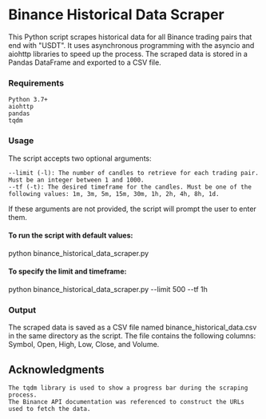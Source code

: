 Binance Historical Data Scraper
======

This Python script scrapes historical data for all Binance trading pairs that end with "USDT". It uses asynchronous programming with the asyncio and aiohttp libraries to speed up the process. The scraped data is stored in a Pandas DataFrame and exported to a CSV file.

### Requirements

    Python 3.7+
    aiohttp
    pandas
    tqdm

### Usage

The script accepts two optional arguments:

    --limit (-l): The number of candles to retrieve for each trading pair. Must be an integer between 1 and 1000.
    --tf (-t): The desired timeframe for the candles. Must be one of the following values: 1m, 3m, 5m, 15m, 30m, 1h, 2h, 4h, 8h, 1d.

If these arguments are not provided, the script will prompt the user to enter them.

#### To run the script with default values:

python binance_historical_data_scraper.py

#### To specify the limit and timeframe:

python binance_historical_data_scraper.py --limit 500 --tf 1h

### Output

The scraped data is saved as a CSV file named binance_historical_data.csv in the same directory as the script. The file contains the following columns: Symbol, Open, High, Low, Close, and Volume.

Acknowledgments
-------------------

    The tqdm library is used to show a progress bar during the scraping process.
    The Binance API documentation was referenced to construct the URLs used to fetch the data.
